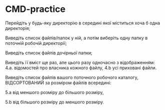 # CMD-practice
Перейдіть у будь-яку директорію в середині якої міститься хоча б одна директорія;

Виведіть список файлів/папок у ній, а потім виберіть одну папку в поточній робочій директорії;

Виведіть список файлів дочірньої папки;

Виведіть її вміст ще раз, але цього разу одночасно з відображенням: 4.а. відомостей про власника кожного файлу, 4.b усі приховані файли.

Виведіть список файлів вашого поточного робочого каталогу, ВІДСОРТОВАНИЙ за розміром файлів всередині:

5.a від меншого розміру до більшого розміру,

5.b від більшого розміру до меншого розміру.
